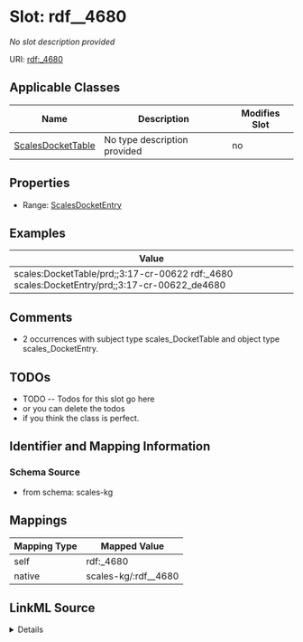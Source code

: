 

# Slot: rdf__4680


_No slot description provided_





URI: [rdf:_4680](http://www.w3.org/1999/02/22-rdf-syntax-ns#_4680)



<!-- no inheritance hierarchy -->





## Applicable Classes

| Name | Description | Modifies Slot |
| --- | --- | --- |
| [ScalesDocketTable](../classes/ScalesDocketTable.md) | No type description provided |  no  |







## Properties

* Range: [ScalesDocketEntry](../classes/ScalesDocketEntry.md)






## Examples

| Value |
| --- |
| scales:DocketTable/prd;;3:17-cr-00622 rdf:_4680 scales:DocketEntry/prd;;3:17-cr-00622_de4680 |

## Comments

* 2 occurrences with subject type scales_DocketTable and object type scales_DocketEntry.

## TODOs

* TODO -- Todos for this slot go here
* or you can delete the todos
* if you think the class is perfect.

## Identifier and Mapping Information







### Schema Source


* from schema: scales-kg




## Mappings

| Mapping Type | Mapped Value |
| ---  | ---  |
| self | rdf:_4680 |
| native | scales-kg/:rdf__4680 |




## LinkML Source

<details>
```yaml
name: rdf__4680
description: No slot description provided
todos:
- TODO -- Todos for this slot go here
- or you can delete the todos
- if you think the class is perfect.
comments:
- 2 occurrences with subject type scales_DocketTable and object type scales_DocketEntry.
examples:
- value: scales:DocketTable/prd;;3:17-cr-00622 rdf:_4680 scales:DocketEntry/prd;;3:17-cr-00622_de4680
from_schema: scales-kg
rank: 1000
slot_uri: rdf:_4680
alias: rdf__4680
domain_of:
- scales_DocketTable
range: scales_DocketEntry

```
</details>